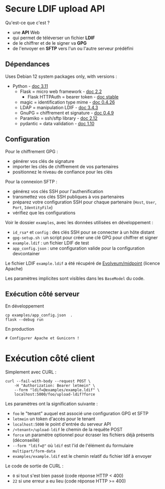 # Secure LDIF upload API

Qu'est-ce que c'est ?

- une **API** Web
- qui permet de téléverser un fichier **LDIF**
- de le chiffrer et de le signer va **GPG**
- de l'envoyer en **SFTP** vers l'un ou l'autre serveur prédéfini

## Dépendances

Uses Debian 12 system packages only, with versions :

- Python - [doc 3.11](https://docs.python.org/fr/3.11/index.html)
    - Flask = micro web framework - [doc 2.2](https://devdocs.io/flask~2.2/)
        - Flask HTTPAuth = bearer token - [doc stable](https://flask-httpauth.readthedocs.io/en/stable/)
    - magic = identification type mime - [doc 0.4.26](https://github.com/ahupp/python-magic/tree/0.4.26)
    - LDAP = manipulation LDIF - [doc 3.4.3](https://www.python-ldap.org/en/python-ldap-3.4.3/)
    - GnuPG = chiffrement et signature - [doc 0.4.9](https://gnupg.readthedocs.io/en/0.4.9/)
    - Paramiko = ssh/sftp library - [doc 2.12](https://docs.paramiko.org/en/2.12/)
    - pydantic = data validation - [doc 1.10](https://docs.pydantic.dev/1.10/)

## Configuration

Pour le chiffrement GPG :

- générer vos clés de signature
- importer les clés de chiffrement de vos partenaires
- positionnez le niveau de confiance pour les clés

Pour la connexion SFTP :

- générez vos clés SSH pour l'authenification
- transmettez vos clés SSH publiques à vos partenaires
- préparez votre configuration SSH pour chaque partenaire (`Host`, `User`, `Port`, `IdentityFile`)
- vérifiez que les configurations

Voir le dossier `examples`, avec les données utilisées en développement :

- `id_rsa*` et `config` : des clés SSH pour se connecter à un hôte distant
- `gpg-setup.sh` : un script pour créer une clé GPG pour chiffrer et signer
- `example.ldif` : un fichier LDIF de test
- `app_config.json` : une configuration valide pour la configuration devcontainer

Le fichier LDIF `example.ldif` a été récupéré de [Evolveum/midpoint](https://github.com/Evolveum/midpoint/blob/v4.9/infra/test-util/src/main/resources/test-data/ldif/example.ldif) (licence Apache)

Les paramètres implicites sont visibles dans les `BaseModel` du code.

## Exécution côté serveur

En développement

    cp examples/app_config.json  .
    flask --debug run

En production

    # Configurer Apache et Gunicorn !

# Exécution côté client

Simplement avec CURL :

    curl --fail-with-body --request POST \
        -H "Authorization: Bearer letmein" \
        --form "ldif=@examples/example.ldif" \
        localhost:5000/foo/upload-ldif?force

Les paramètres ont la signification suivante :

- `foo` le "tenant" auquel est associé une configuration GPG et SFTP
- `letmein` un token d'accès pour le tenant
- `localhost:5000` le point d'entrée du serveur API
- `/<tenant>/upload-ldif` le chemin de la requête POST
- `force` un paramètre optionnel pour écraser les fichiers déjà présents (déconseillé)
- `--form "ldif=@"` où `ldif` est l'id de l'élément du formulaire `multipart/form-data`
- `examples/example.ldif` est le chemin relatif du fichier ldif à envoyer

Le code de sortie de CURL :

- `0` si tout s'est bien passé (code réponse HTTP < 400)
- `22` si une erreur a eu lieu (code réponse HTTP >= 400)
